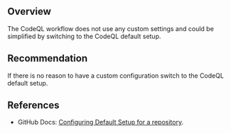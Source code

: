 ## Overview

The CodeQL workflow does not use any custom settings and could be simplified by switching to the CodeQL default setup.

## Recommendation

If there is no reason to have a custom configuration switch to the CodeQL default setup.

## References

- GitHub Docs: [Configuring Default Setup for a repository](https://docs.github.com/en/code-security/code-scanning/enabling-code-scanning/configuring-default-setup-for-code-scanning#configuring-default-setup-for-a-repository).
